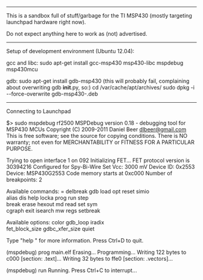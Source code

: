 *******************************************************************************
This is a sandbox full of stuff/garbage for the TI MSP430 (mostly targeting
launchpad hardware right now).

Do not expect anything here to work as (not) advertised.
*******************************************************************************
Setup of development environment (Ubuntu 12.04):

gcc and libc:
  sudo apt-get install gcc-msp430 msp430-libc mspdebug msp430mcu

gdb:
  sudo apt-get install gdb-msp430
  (this will probably fail, complaining about overwriting gdb __init__.py, so:)
  cd /var/cache/apt/archives/
  sudo dpkg -i --force-overwrite gdb-msp430-<lots of crap>.deb

*******************************************************************************
Connecting to Launchpad

$> sudo mspdebug rf2500
MSPDebug version 0.18 - debugging tool for MSP430 MCUs
Copyright (C) 2009-2011 Daniel Beer <dlbeer@gmail.com>
This is free software; see the source for copying conditions.  There is NO
warranty; not even for MERCHANTABILITY or FITNESS FOR A PARTICULAR PURPOSE.

Trying to open interface 1 on 092
Initializing FET...
FET protocol version is 30394216
Configured for Spy-Bi-Wire
Set Vcc: 3000 mV
Device ID: 0x2553
Device: MSP430G2553
Code memory starts at 0xc000
Number of breakpoints: 2

Available commands:
    =         delbreak  gdb       load      opt       reset     simio     
    alias     dis       help      locka     prog      run       step      
    break     erase     hexout    md        read      set       sym       
    cgraph    exit      isearch   mw        regs      setbreak  

Available options:
    color           gdb_loop        iradix          
    fet_block_size  gdbc_xfer_size  quiet           

Type "help <topic>" for more information.
Press Ctrl+D to quit.

(mspdebug) prog main.elf
Erasing...
Programming...
Writing  122 bytes to c000 [section: .text]...
Writing   32 bytes to ffe0 [section: .vectors]...

(mspdebug) run
Running. Press Ctrl+C to interrupt...

